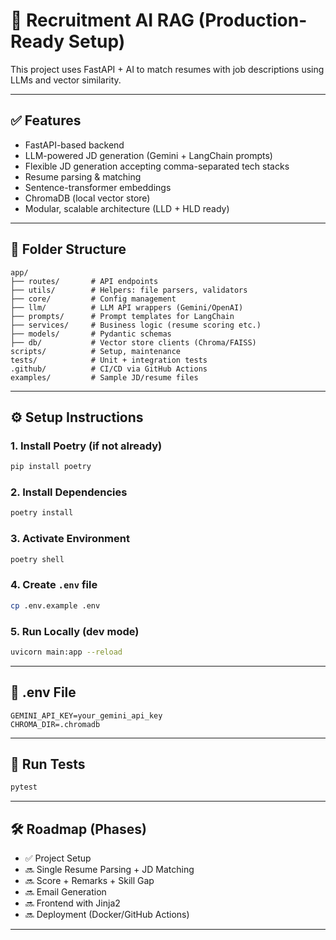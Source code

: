 # 🚀 Recruitment AI RAG (Production-Ready Setup)

This project uses FastAPI + AI to match resumes with job descriptions using LLMs and vector similarity.

---

## ✅ Features

- FastAPI-based backend
- LLM-powered JD generation (Gemini + LangChain prompts)
- Flexible JD generation accepting comma-separated tech stacks
- Resume parsing & matching
- Sentence-transformer embeddings
- ChromaDB (local vector store)
- Modular, scalable architecture (LLD + HLD ready)

---

## 📁 Folder Structure

```
app/
├── routes/       # API endpoints
├── utils/        # Helpers: file parsers, validators
├── core/         # Config management
├── llm/          # LLM API wrappers (Gemini/OpenAI)
├── prompts/      # Prompt templates for LangChain
├── services/     # Business logic (resume scoring etc.)
├── models/       # Pydantic schemas
├── db/           # Vector store clients (Chroma/FAISS)
scripts/          # Setup, maintenance
tests/            # Unit + integration tests
.github/          # CI/CD via GitHub Actions
examples/         # Sample JD/resume files
```

---

## ⚙️ Setup Instructions

### 1. Install Poetry (if not already)

```bash
pip install poetry
```

### 2. Install Dependencies

```bash
poetry install
```

### 3. Activate Environment

```bash
poetry shell
```

### 4. Create `.env` file

```bash
cp .env.example .env
```

### 5. Run Locally (dev mode)

```bash
uvicorn main:app --reload
```

---

## 🔐 .env File

```env
GEMINI_API_KEY=your_gemini_api_key
CHROMA_DIR=.chromadb
```

---

## 🧪 Run Tests

```bash
pytest
```

---

## 🛠️ Roadmap (Phases)

- ✅ Project Setup 
- 🔜 Single Resume Parsing + JD Matching
- 🔜 Score + Remarks + Skill Gap
- 🔜 Email Generation
- 🔜 Frontend with Jinja2
- 🔜 Deployment (Docker/GitHub Actions)

---
